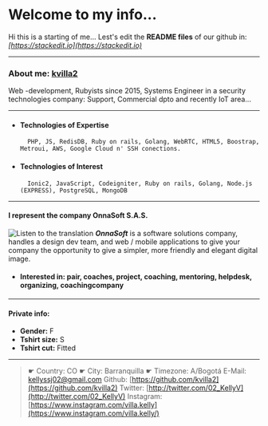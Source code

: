 # Welcome to my info...

Hi this is a starting of me... Lest's edit the **README files** of our github in: _[https://stackedit.io](https://stackedit.io)_

---
  
### About me: [kvilla2](https://kvilla2.github.io/WebPage)
 Web -development, Rubyists since 2015, Systems Engineer in a security technologies company: Support, Commercial dpto and recently IoT area...
 
 -----
  - #### Technologies of Expertise
          PHP, JS, RedisDB, Ruby on rails, Golang, WebRTC, HTML5, Boostrap, Metroui, AWS, Google Cloud n' SSH conections.
   
 - #### Technologies of Interest
         Ionic2, JavaScript, Codeigniter, Ruby on rails, Golang, Node.js (EXPRESS), PostgreSQL, MongoDB
---
#### I represent the company OnnaSoft S.A.S.

![](https://stackedit.io/app# "Listen to the translation") ***OnnaSoft*** is a software solutions company, handles a design dev team, and web / mobile applications to give your company the opportunity to give a simpler, more friendly and elegant digital image.

 - #### Interested in: pair, coaches, project, coaching, mentoring, helpdesk, organizing, coachingcompany
 ---
#### Private info: 
 - **Gender:** F
 - **Tshirt size:** S
 - **Tshirt cut:** Fitted
---
> ☛ Country: CO
   ☛ City: Barranquilla
   ☛ Timezone: A/Bogotá
   E-Mail: [kellyssj02@gmail.com](mailto:kellyssj02@gmail.com)
   Github: [https://github.com/kvilla2](https://github.com/kvilla2) 
   Twitter: [http://twitter.com/02_KellyV](http://twitter.com/02_KellyV) 
   Instagram: [https://www.instagram.com/villa.kelly](https://www.instagram.com/villa.kelly/)


